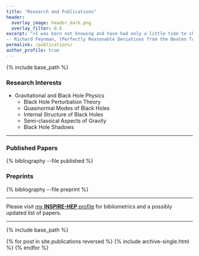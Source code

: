```yaml
---
title: "Research and Publications"
header:
  overlay_image: header_dark.png
  overlay_filter: 0.6
excerpt: ">I was born not knowing and have had only a little time to change that here and there. <br/>
-- Richard Feynman, (Perfectly Reasonable Deviations from the Beaten Track, p. 396)"  
permalink: /publications/
author_profile: true
---
```

{% include base_path %}

### Research Interests

* Gravitational and Black Hole Physics
  * Black Hole Perturbation Theory
  * Quasinormal Modes of Black Holes
  * Internal Structure of Black Holes
  * Semi-classical Aspects of Gravity
  * Black Hole Shadows

---

### Published Papers
{% bibliography --file published %}

### Preprints
{% bibliography --file preprint %}

---

Please visit [my **INSPIRE-HEP** profile](https://inspirehep.net/literature?sort=mostrecent&size=25&page=1&q=exactauthor%3A%20S.Sarkar.12&ui-citation-summary=true&ui-exclude-self-citations=true) for bibliometrics and a possibly updated list of papers.

---

 {% include base_path %}

 {% for post in site.publications reversed %}
 {% include archive-single.html %}
 {% endfor %}
